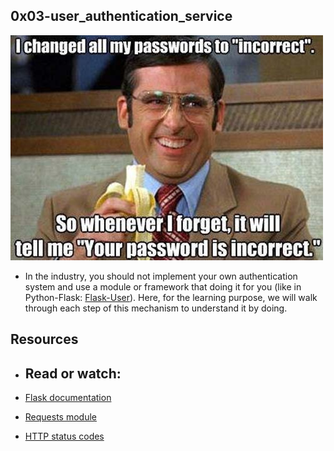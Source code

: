 ## 0x03-user_authentication_service

![image](user_auth.jpg)


- In the industry, you should not implement your own authentication system and use a module or framework that doing it for you (like in Python-Flask: [Flask-User](https://intranet.alxswe.com/rltoken/9nVfotMI_1zpEzihMzBeTA)). Here, for the learning purpose, we will walk through each step of this mechanism to understand it by doing.


## Resources
- ## Read or watch:

- [Flask documentation](https://intranet.alxswe.com/rltoken/lKExyvivrrW4eh0eI8UV6A)

- [Requests module](https://intranet.alxswe.com/rltoken/py7LuuD1u2MUwcaf8wnDzQ)

- [HTTP status codes](https://intranet.alxswe.com/rltoken/cj-mc5ZHp_KyXn1yikHC0A)